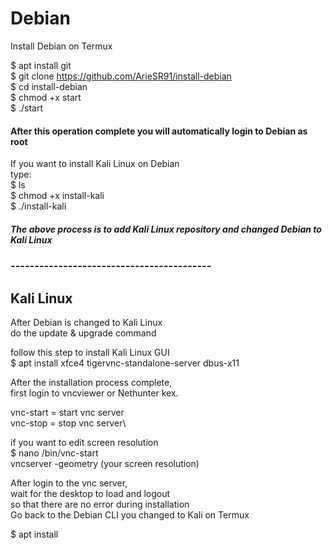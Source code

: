 # Debian
Install Debian on Termux


$ apt install git\
$ git clone https://github.com/ArieSR91/install-debian \
$ cd install-debian\
$ chmod +x start\
$ ./start

#### After this operation complete you will automatically login to Debian as root
If you want to install Kali Linux on Debian\
type: \
$ ls\
$ chmod +x install-kali\
$ ./install-kali
##### The above process is to add Kali Linux repository and changed Debian to Kali Linux
### ------------------------------------------
## Kali Linux
After Debian is changed to Kali Linux\
do the update & upgrade command


follow this step to install Kali Linux GUI \
$ apt install xfce4 tigervnc-standalone-server dbus-x11


After the installation process complete,\
first login to vncviewer or Nethunter kex.


vnc-start = start vnc server\
vnc-stop = stop vnc server\


if you want to edit screen resolution \
$ nano /bin/vnc-start\
vncserver -geometry (your screen resolution)

After login to the vnc server,\
wait for the desktop to load and logout\
so that there are no error during installation\
Go back to the Debian CLI you changed to Kali on Termux


$ apt install 

